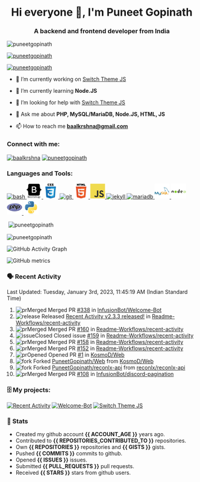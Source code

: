 <h1 align="center">Hi everyone 👋, I'm Puneet Gopinath</h1>
<h3 align="center">A backend and frontend developer from India</h3>

<p align="left"> <img src="https://komarev.com/ghpvc/?username=puneetgopinath&label=Profile%20views&color=0e75b6&style=flat" alt="puneetgopinath" /> </p>

<p align="left"> <a href="https://github.com/ryo-ma/github-profile-trophy"><img src="https://github-profile-trophy.vercel.app/?username=puneetgopinath" alt="puneetgopinath" /></a> </p>

<p align="left"> <a href="https://twitter.com/puneetgopinath" target="blank"><img src="https://img.shields.io/twitter/follow/puneetgopinath?logo=twitter&style=for-the-badge" alt="puneetgopinath" /></a> </p>

- 🔭 I’m currently working on [Switch Theme JS](https://github.com/PuneetGopinath/switch-theme-js)

- 🌱 I’m currently learning **Node.JS**

- 🤝 I’m looking for help with [Switch Theme JS](https://github.com/PuneetGopinath/switch-theme-js)

- 💬 Ask me about **PHP, MySQL/MariaDB, Node.JS, HTML, JS**

- 📫 How to reach me **baalkrshna@gmail.com**

<h3 align="left">Connect with me:</h3>
<p align="left">
<a href="https://dev.to/baalkrshna" target="blank"><img align="center" src="https://cdn.jsdelivr.net/npm/simple-icons@3.0.1/icons/dev-dot-to.svg" alt="baalkrshna" height="30" width="40" /></a>
<a href="https://twitter.com/puneetgopinath" target="blank"><img align="center" src="https://raw.githubusercontent.com/rahuldkjain/github-profile-readme-generator/master/src/images/icons/Social/twitter.svg" alt="puneetgopinath" height="30" width="40" /></a>
</p>

<h3 align="left">Languages and Tools:</h3>
<p align="left"> <a href="https://www.gnu.org/software/bash/" target="_blank"> <img src="https://www.vectorlogo.zone/logos/gnu_bash/gnu_bash-icon.svg" alt="bash" width="40" height="40"/> </a> <a href="https://getbootstrap.com" target="_blank"> <img src="https://raw.githubusercontent.com/devicons/devicon/master/icons/bootstrap/bootstrap-plain-wordmark.svg" alt="bootstrap" width="40" height="40"/> </a> <a href="https://www.w3schools.com/css/" target="_blank"> <img src="https://raw.githubusercontent.com/devicons/devicon/master/icons/css3/css3-original-wordmark.svg" alt="css3" width="40" height="40"/> </a> <a href="https://git-scm.com/" target="_blank"> <img src="https://www.vectorlogo.zone/logos/git-scm/git-scm-icon.svg" alt="git" width="40" height="40"/> </a> <a href="https://www.w3.org/html/" target="_blank"> <img src="https://raw.githubusercontent.com/devicons/devicon/master/icons/html5/html5-original-wordmark.svg" alt="html5" width="40" height="40"/> </a> <a href="https://developer.mozilla.org/en-US/docs/Web/JavaScript" target="_blank"> <img src="https://raw.githubusercontent.com/devicons/devicon/master/icons/javascript/javascript-original.svg" alt="javascript" width="40" height="40"/> </a> <a href="https://jekyllrb.com/" target="_blank"> <img src="https://www.vectorlogo.zone/logos/jekyllrb/jekyllrb-icon.svg" alt="jekyll" width="40" height="40"/> </a> <a href="https://mariadb.org/" target="_blank"> <img src="https://www.vectorlogo.zone/logos/mariadb/mariadb-icon.svg" alt="mariadb" width="40" height="40"/> </a> <a href="https://www.mysql.com/" target="_blank"> <img src="https://raw.githubusercontent.com/devicons/devicon/master/icons/mysql/mysql-original-wordmark.svg" alt="mysql" width="40" height="40"/> </a> <a href="https://nodejs.org" target="_blank"> <img src="https://raw.githubusercontent.com/devicons/devicon/master/icons/nodejs/nodejs-original-wordmark.svg" alt="nodejs" width="40" height="40"/> </a> <a href="https://www.php.net" target="_blank"> <img src="https://raw.githubusercontent.com/devicons/devicon/master/icons/php/php-original.svg" alt="php" width="40" height="40"/> </a> <a href="https://www.python.org" target="_blank"> <img src="https://raw.githubusercontent.com/devicons/devicon/master/icons/python/python-original.svg" alt="python" width="40" height="40"/> </a> </p>

<p>&nbsp;<img align="center" src="https://github-readme-stats.vercel.app/api?username=puneetgopinath&show_icons=true&locale=en&theme=dark" alt="puneetgopinath" /></p>

<p><img align="center" src="https://github-readme-streak-stats.herokuapp.com/?user=puneetgopinath&theme=dark" alt="puneetgopinath" /></p>

![GitHub Activity Graph](https://activity-graph.herokuapp.com/graph?username=PuneetGopinath)

![GitHub metrics](https://metrics.lecoq.io/PuneetGopinath)

### 🗣 Recent Activity
<!--RECENT_ACTIVITY:last_update-->
Last Updated: Tuesday, January 3rd, 2023, 11:45:19 AM (Indian Standard Time)
<!--RECENT_ACTIVITY:last_update_end-->
<!--RECENT_ACTIVITY:start-->
1. ![prMerged] Merged PR [#338](https://github.com/InfusionBot/Welcome-Bot/pull/338) in [InfusionBot/Welcome-Bot](https://github.com/InfusionBot/Welcome-Bot)
2. ![release] Released [Recent Activity v2.3.3 released!](https://github.com/Readme-Workflows/recent-activity/releases/tag/v2.3.3) in [Readme-Workflows/recent-activity](https://github.com/Readme-Workflows/recent-activity)
3. ![prMerged] Merged PR [#160](https://github.com/Readme-Workflows/recent-activity/pull/160) in [Readme-Workflows/recent-activity](https://github.com/Readme-Workflows/recent-activity)
4. ![issueClosed] Closed issue [#159](https://github.com/Readme-Workflows/recent-activity/issues/159) in [Readme-Workflows/recent-activity](https://github.com/Readme-Workflows/recent-activity)
5. ![prMerged] Merged PR [#158](https://github.com/Readme-Workflows/recent-activity/pull/158) in [Readme-Workflows/recent-activity](https://github.com/Readme-Workflows/recent-activity)
6. ![prMerged] Merged PR [#152](https://github.com/Readme-Workflows/recent-activity/pull/152) in [Readme-Workflows/recent-activity](https://github.com/Readme-Workflows/recent-activity)
7. ![prOpened] Opened PR [#1](https://github.com/KosmoD/Web/pull/1) in [KosmoD/Web](https://github.com/KosmoD/Web)
8. ![fork] Forked [PuneetGopinath/Web](https://github.com/PuneetGopinath/Web) from [KosmoD/Web](https://github.com/KosmoD/Web)
9. ![fork] Forked [PuneetGopinath/reconlx-api](https://github.com/PuneetGopinath/reconlx-api) from [reconlx/reconlx-api](https://github.com/reconlx/reconlx-api)
10. ![prMerged] Merged PR [#108](https://github.com/InfusionBot/discord-pagination/pull/108) in [InfusionBot/discord-pagination](https://github.com/InfusionBot/discord-pagination)
<!--RECENT_ACTIVITY:end-->
### 🗄 My projects:

[![Recent Activity](https://github-readme-stats.vercel.app/api/pin/?username=Readme-Workflows&repo=recent-activity)](https://github.com/Readme-Workflows/recent-activity)
[![Welcome-Bot](https://github-readme-stats.vercel.app/api/pin/?username=Welcome-Bot&repo=welcome-bot)](https://github.com/Welcome-Bot/welcome-bot)
[![Switch Theme JS](https://github-readme-stats.vercel.app/api/pin/?username=PuneetGopinath&repo=switch-theme-js)](https://github.com/PuneetGopinath/switch-theme-js)

### 🚀 Stats

- Created my github account **{{ ACCOUNT_AGE }}** years ago.
- Contributed to **{{ REPOSITORIES_CONTRIBUTED_TO }}** repositories.
- Own **{{ REPOSITORIES }}** repositories and **{{ GISTS }}** gists.
- Pushed **{{ COMMITS }}** commits to github.
- Opened **{{ ISSUES }}** issues.
- Submitted **{{ PULL_REQUESTS }}** pull requests.
- Received **{{ STARS }}** stars from github users.

<!-- Badges -->
[issueOpened]: https://cdn.jsdelivr.net/gh/Readme-Workflows/Readme-Icons@main/icons/octicons/IssueOpenedOld.svg
[issueClosed]: https://cdn.jsdelivr.net/gh/Readme-Workflows/Readme-Icons@main/icons/octicons/IssueClosedOld.svg

[prOpened]: https://cdn.jsdelivr.net/gh/Readme-Workflows/Readme-Icons@main/icons/octicons/PullRequestOpened.svg
[prClosed]: https://cdn.jsdelivr.net/gh/Readme-Workflows/Readme-Icons@main/icons/octicons/PullRequestClosed.svg
[prMerged]: https://cdn.jsdelivr.net/gh/Readme-Workflows/Readme-Icons@main/icons/octicons/PullRequestMerged.svg

[comment]: https://cdn.jsdelivr.net/gh/Readme-Workflows/Readme-Icons@main/icons/octicons/Comment.svg

[changesRequested]: https://cdn.jsdelivr.net/gh/Readme-Workflows/Readme-Icons@main/icons/octicons/RequestedChanges.svg
[approved]: https://cdn.jsdelivr.net/gh/Readme-Workflows/Readme-Icons@main/icons/octicons/ApprovedChanges.svg

[repoCreated]: https://cdn.jsdelivr.net/gh/Readme-Workflows/Readme-Icons@main/icons/octicons/Repository.svg
[release]: https://cdn.jsdelivr.net/gh/Readme-Workflows/Readme-Icons@main/icons/octicons/Release.svg
[star]: https://cdn.jsdelivr.net/gh/Readme-Workflows/Readme-Icons@main/icons/octicons/StarredRepository.svg
[wiki]: https://cdn.jsdelivr.net/gh/Readme-Workflows/Readme-Icons@main/icons/octicons/Wiki.svg
[fork]: https://cdn.jsdelivr.net/gh/Readme-Workflows/Readme-Icons@main/icons/octicons/ForkedRepository.svg
[people]: https://cdn.jsdelivr.net/gh/Readme-Workflows/Readme-Icons@main/icons/octicons/People.svg

<!--
**PuneetGopinath/PuneetGopinath** is a ✨ _special_ ✨ repository because its `README.md` (this file) appears on your GitHub profile.

Here are some ideas to get you started:

- 🔭 I’m currently working on ...
- 🌱 I’m currently learning ...
- 👯 I’m looking to collaborate on ...
- 🤔 I’m looking for help with ...
- 💬 Ask me about ...
- 📫 How to reach me: ...
- 😄 Pronouns: ...
- ⚡ Fun fact: ...
-->
